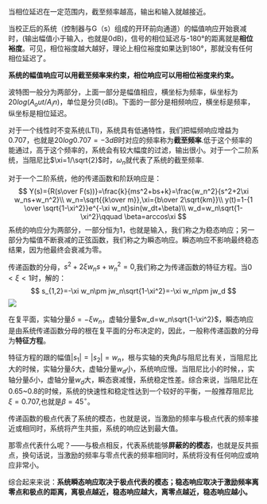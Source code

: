 当相位延迟在一定范围内，截至频率越高，输出和输入就越接近。

当校正后的系统（控制器与G（s）组成的开环前向通道）的幅值响应开始衰减时，(输出幅值小于输入，也就是0dB)，信号的相位延迟与-180°的距离就是**相位裕度**。可见，相位裕度越大越好，理论上相位裕度如果达到180°，那就没有任何相位延迟了。

**系统的幅值响应可以用截至频率来约束，相位响应可以用相位裕度来约束。**

波特图一般分为两部分，上面一部分是幅值相应，横坐标为频率，纵坐标为$20log(A_out/A_in)$，单位是分贝(dB)。下面的一部分是相频响应，横坐标是频率，纵坐标是相位延迟。

对于一个线性时不变系统(LTI)，系统具有低通特性，我们把幅频响应增益为0.707，也就是$20log0.707=-3dB$时对应的频率称为**截至频率**.低于这个频率的能通过，高于这个频率的，系统会有较大幅度的过滤，输出很小。对于一个二阶系统，当阻尼比$\xi=1/\sqrt{2}$时，$\omega_n$就代表了系统的截至频率.

对于一个二阶系统，他的传递函数和阶跃响应是：
$$
Y(s)={R(s\over F(s))}=\frac{k}{ms^2+bs+k}=\frac{w_n^2}{s^2+2\xi w_ns+w_n^2}\\
w_n=\sqrt{{k\over m}},\xi={b\over 2\sqrt{km}}\\
y(t)=1-{1 \over \sqrt{1-\xi^2}}e^{-\xi w_nt}sin(w_dt+\beta)\\
w_d=w_n\sqrt{1-\xi^2}\qquad \beta=arccos\xi
$$
系统的响应分为两部分，一部分恒为1，也就是输入，我们称之为稳态响应；另一部分为幅值不断衰减的正弦函数，我们称之为瞬态响应。瞬态响应不影响最终稳态结果，因为他最终会衰减为零。

传递函数的分母，$s^2+2\xi w_ns+w_n^2=0$,我们称之为传递函数的特征方程。当$0<\xi<1$时，解的：
$$
s_{1,2}=-\xi w_n\pm jw_n\sqrt{1-\xi^2}=-\xi w_n\pm jw_d
$$
![](C:\Users\dell\Desktop\Learning-Notes\picture\v2-8f5ec2e5b8a2ff02b4cdbd1e4ca885eb_r.jpg)

在复平面，实轴分量$\delta=-\xi w_n$，虚轴分量$w_d=w_n\sqrt{1-\xi^2}$，瞬态响应是由系统传递函数分母的根在复平面的分布决定的，因此，一般称传递函数的分母为**特征方程**。

特征方程的跟的幅值$|s_1|=|s_2|=w_n$，根与实轴的夹角$\beta$与阻尼比有关，当阻尼比大的时候，实轴分量$\delta$大，虚轴分量$w_d$小，系统响应慢。当阻尼比小的时候，，实轴分量$\delta$小，虚轴分量$w_d$大，瞬态衰减慢，系统稳定性差。综合来说，当阻尼比在0.65~0.8的时候，系统的快速性和稳定性达到一个较好的平衡，一般推荐阻尼比$\xi=0.707$,也就是$\beta=45^\circ$。

传递函数的极点代表了系统的模态，也就是说，当激励的频率与极点代表的频率接近或相同时，系统将产生共振，系统的响应达到最大值。

那零点代表什么呢？——与极点相反，代表系统能够**屏蔽的的模态**，也就是反共振点，换句话说，当激励的频率与零点代表的频率相同时，系统将没有任何响应或响应非常小。

综合起来来说：**系统瞬态响应取决于极点代表的模态；稳态响应取决于激励频率离零点和极点的距离，离极点越近，稳态响应越大，离零点越近，稳态响应越小。**

